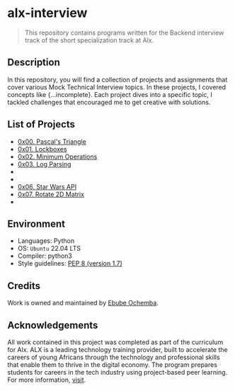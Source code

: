 # alx-interview

> This repository contains programs written for the Backend interview track of the short specialization track at Alx. 

## Description

In this repository, you will find a collection of projects and assignments that cover various Mock Technical Interview topics. In these projects, I covered concepts like {...incomplete}. Each project dives into a specific topic, I tackled challenges that encouraged me to get creative with solutions.

## List of Projects

- [0x00. Pascal's Triangle](https://github.com/Ebube-Ochemba/alx-interview/blob/main/0x00-pascal_triangle)
- [0x01. Lockboxes](https://github.com/Ebube-Ochemba/alx-interview/blob/main/0x01-lockboxes)
- [0x02. Minimum Operations](https://github.com/Ebube-Ochemba/alx-interview/blob/main/0x02-minimum_operations)
- [0x03. Log Parsing](https://github.com/Ebube-Ochemba/alx-interview/blob/main/0x03-log_parsing)
- [](https://github.com/Ebube-Ochemba/alx-interview/blob/main/)
- [](https://github.com/Ebube-Ochemba/alx-interview/blob/main/)
- [0x06. Star Wars API](https://github.com/Ebube-Ochemba/alx-interview/blob/main/0x06-starwars_api)
- [0x07. Rotate 2D Matrix](https://github.com/Ebube-Ochemba/alx-interview/blob/main/0x07-rotate_2d_matrix)
- [](https://github.com/Ebube-Ochemba/alx-interview/blob/main/)

## Environment

- Languages: Python
- OS: `Ubuntu` 22.04 LTS
- Compiler: python3
- Style guidelines: [PEP 8 (version 1.7)](https://peps.python.org/pep-0008/)

## Credits

Work is owned and maintained by [Ebube Ochemba](https://twitter.com/ebube116).

## Acknowledgements

All work contained in this project was completed as part of the curriculum for Alx. ALX is a leading technology training provider, built to accelerate the careers of young Africans through the technology and professional skills that enable them to thrive in the digital economy. The program prepares students for careers in the tech industry using project-based peer learning.
For more information, [visit](https://www.alxafrica.com/).
